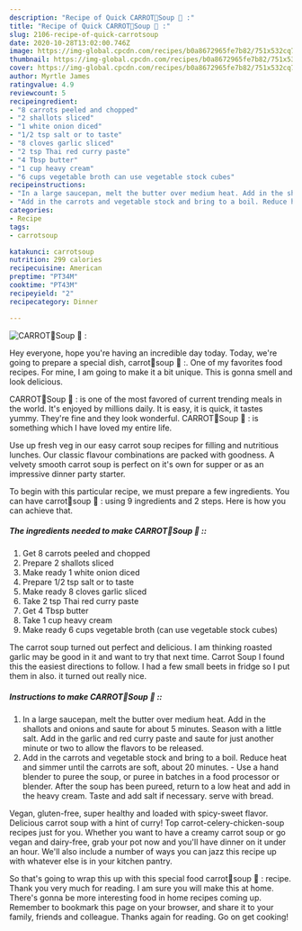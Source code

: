```yaml
---
description: "Recipe of Quick CARROT🥕Soup 🥣 :"
title: "Recipe of Quick CARROT🥕Soup 🥣 :"
slug: 2106-recipe-of-quick-carrotsoup
date: 2020-10-28T13:02:00.746Z
image: https://img-global.cpcdn.com/recipes/b0a8672965fe7b82/751x532cq70/carrot🥕soup-🥣-recipe-main-photo.jpg
thumbnail: https://img-global.cpcdn.com/recipes/b0a8672965fe7b82/751x532cq70/carrot🥕soup-🥣-recipe-main-photo.jpg
cover: https://img-global.cpcdn.com/recipes/b0a8672965fe7b82/751x532cq70/carrot🥕soup-🥣-recipe-main-photo.jpg
author: Myrtle James
ratingvalue: 4.9
reviewcount: 5
recipeingredient:
- "8 carrots peeled and chopped"
- "2 shallots sliced"
- "1 white onion diced"
- "1/2 tsp salt or to taste"
- "8 cloves garlic sliced"
- "2 tsp Thai red curry paste"
- "4 Tbsp butter"
- "1 cup heavy cream"
- "6 cups vegetable broth can use vegetable stock cubes"
recipeinstructions:
- "In a large saucepan, melt the butter over medium heat. Add in the shallots and onions and saute for about 5 minutes. Season with a little salt. Add in the garlic and red curry paste and saute for just another minute or two to allow the flavors to be released."
- "Add in the carrots and vegetable stock and bring to a boil. Reduce heat and simmer until the carrots are soft, about 20 minutes. Use a hand blender to puree the soup, or puree in batches in a food processor or blender. After the soup has been pureed, return to a low heat and add in the heavy cream. Taste and add salt if necessary. serve with bread."
categories:
- Recipe
tags:
- carrotsoup

katakunci: carrotsoup 
nutrition: 299 calories
recipecuisine: American
preptime: "PT34M"
cooktime: "PT43M"
recipeyield: "2"
recipecategory: Dinner

---
```



![CARROT🥕Soup 🥣 :](https://img-global.cpcdn.com/recipes/b0a8672965fe7b82/751x532cq70/carrot🥕soup-🥣-recipe-main-photo.jpg)

Hey everyone, hope you're having an incredible day today. Today, we're going to prepare a special dish, carrot🥕soup 🥣 :. One of my favorites food recipes. For mine, I am going to make it a bit unique. This is gonna smell and look delicious.

CARROT🥕Soup 🥣 : is one of the most favored of current trending meals in the world. It's enjoyed by millions daily. It is easy, it is quick, it tastes yummy. They're fine and they look wonderful. CARROT🥕Soup 🥣 : is something which I have loved my entire life.

Use up fresh veg in our easy carrot soup recipes for filling and nutritious lunches. Our classic flavour combinations are packed with goodness. A velvety smooth carrot soup is perfect on it&#39;s own for supper or as an impressive dinner party starter.


To begin with this particular recipe, we must prepare a few ingredients. You can have carrot🥕soup 🥣 : using 9 ingredients and 2 steps. Here is how you can achieve that.

<!--inarticleads1-->

##### The ingredients needed to make CARROT🥕Soup 🥣 ::

1. Get 8 carrots peeled and chopped
1. Prepare 2 shallots sliced
1. Make ready 1 white onion diced
1. Prepare 1/2 tsp salt or to taste
1. Make ready 8 cloves garlic sliced
1. Take 2 tsp Thai red curry paste
1. Get 4 Tbsp butter
1. Take 1 cup heavy cream
1. Make ready 6 cups vegetable broth (can use vegetable stock cubes)


The carrot soup turned out perfect and delicious. I am thinking roasted garlic may be good in it and want to try that next time. Carrot Soup I found this the easiest directions to follow. I had a few small beets in fridge so I put them in also. it turned out really nice. 

<!--inarticleads2-->

##### Instructions to make CARROT🥕Soup 🥣 ::

1. In a large saucepan, melt the butter over medium heat. Add in the shallots and onions and saute for about 5 minutes. Season with a little salt. Add in the garlic and red curry paste and saute for just another minute or two to allow the flavors to be released.
1. Add in the carrots and vegetable stock and bring to a boil. Reduce heat and simmer until the carrots are soft, about 20 minutes. - Use a hand blender to puree the soup, or puree in batches in a food processor or blender. After the soup has been pureed, return to a low heat and add in the heavy cream. Taste and add salt if necessary. serve with bread.


Vegan, gluten-free, super healthy and loaded with spicy-sweet flavor. Delicious carrot soup with a hint of curry! Top carrot-celery-chicken-soup recipes just for you. Whether you want to have a creamy carrot soup or go vegan and dairy-free, grab your pot now and you&#39;ll have dinner on it under an hour. We&#39;ll also include a number of ways you can jazz this recipe up with whatever else is in your kitchen pantry. 

So that's going to wrap this up with this special food carrot🥕soup 🥣 : recipe. Thank you very much for reading. I am sure you will make this at home. There's gonna be more interesting food in home recipes coming up. Remember to bookmark this page on your browser, and share it to your family, friends and colleague. Thanks again for reading. Go on get cooking!
